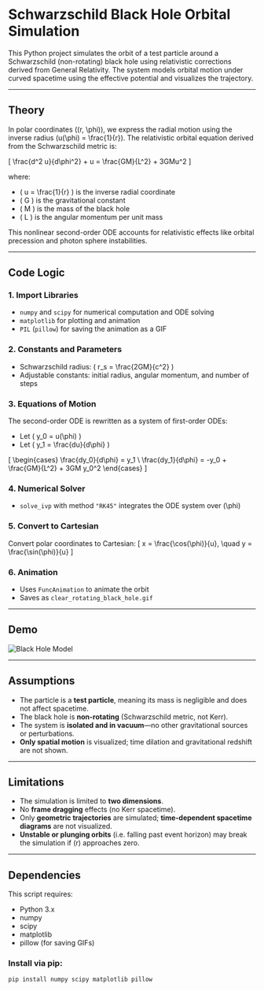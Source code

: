 # Schwarzschild Black Hole Orbital Simulation

This Python project simulates the orbit of a test particle around a Schwarzschild (non-rotating) black hole using relativistic corrections derived from General Relativity. The system models orbital motion under curved spacetime using the effective potential and visualizes the trajectory.

---

## Theory

In polar coordinates \((r, \phi)\), we express the radial motion using the inverse radius \(u(\phi) = \frac{1}{r}\). The relativistic orbital equation derived from the Schwarzschild metric is:

\[
\frac{d^2 u}{d\phi^2} + u = \frac{GM}{L^2} + 3GMu^2
\]

where:

- \( u = \frac{1}{r} \) is the inverse radial coordinate
- \( G \) is the gravitational constant
- \( M \) is the mass of the black hole
- \( L \) is the angular momentum per unit mass

This nonlinear second-order ODE accounts for relativistic effects like orbital precession and photon sphere instabilities.

---

## Code Logic

### 1. Import Libraries
- `numpy` and `scipy` for numerical computation and ODE solving
- `matplotlib` for plotting and animation
- `PIL` (`pillow`) for saving the animation as a GIF

### 2. Constants and Parameters
- Schwarzschild radius: \( r_s = \frac{2GM}{c^2} \)
- Adjustable constants: initial radius, angular momentum, and number of steps

### 3. Equations of Motion
The second-order ODE is rewritten as a system of first-order ODEs:
- Let \( y_0 = u(\phi) \)
- Let \( y_1 = \frac{du}{d\phi} \)

\[
\begin{cases}
\frac{dy_0}{d\phi} = y_1 \\
\frac{dy_1}{d\phi} = -y_0 + \frac{GM}{L^2} + 3GM y_0^2
\end{cases}
\]

### 4. Numerical Solver
- `solve_ivp` with method `"RK45"` integrates the ODE system over \(\phi\)

### 5. Convert to Cartesian
Convert polar coordinates to Cartesian:
\[
x = \frac{\cos(\phi)}{u}, \quad y = \frac{\sin(\phi)}{u}
\]

### 6. Animation
- Uses `FuncAnimation` to animate the orbit
- Saves as `clear_rotating_black_hole.gif`

---

## Demo

![Black Hole Model](clear_rotating_black_hole.gif)

---

## Assumptions

- The particle is a **test particle**, meaning its mass is negligible and does not affect spacetime.
- The black hole is **non-rotating** (Schwarzschild metric, not Kerr).
- The system is **isolated and in vacuum**—no other gravitational sources or perturbations.
- **Only spatial motion** is visualized; time dilation and gravitational redshift are not shown.

---

## Limitations

- The simulation is limited to **two dimensions**.
- No **frame dragging** effects (no Kerr spacetime).
- Only **geometric trajectories** are simulated; **time-dependent spacetime diagrams** are not visualized.
- **Unstable or plunging orbits** (i.e. falling past event horizon) may break the simulation if \(r\) approaches zero.

---

## Dependencies

This script requires:

- Python 3.x
- numpy
- scipy
- matplotlib
- pillow (for saving GIFs)

### Install via pip:

```bash
pip install numpy scipy matplotlib pillow
